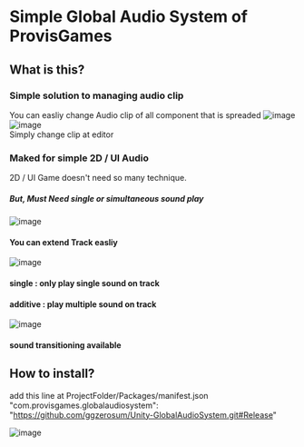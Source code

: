 # Simple Global Audio System of ProvisGames

## What is this?
### Simple solution to managing audio clip  
You can easliy change Audio clip of all component that is spreaded
![image](https://user-images.githubusercontent.com/14087406/77553904-bec8d900-6ef8-11ea-890c-375e17e1fa61.png)
![image](https://user-images.githubusercontent.com/14087406/77553852-ace73600-6ef8-11ea-808e-342f0b868a88.png)  
Simply change clip at editor


### Maked for simple 2D / UI Audio
2D / UI Game doesn't need so many technique.
##### But, Must Need single or simultaneous sound play

![image](https://user-images.githubusercontent.com/14087406/77554504-81b11680-6ef9-11ea-9162-d43d94725f8c.png)  
#### You can extend Track easliy  

![image](https://user-images.githubusercontent.com/14087406/77554531-8a095180-6ef9-11ea-8cb7-e53a57f9bd12.png)  
#### single : only play single sound on track  
#### additive : play multiple sound on track  

![image](https://user-images.githubusercontent.com/14087406/77554548-9097c900-6ef9-11ea-9fc5-8e0247dd4b53.png)  
#### sound transitioning available

## How to install?
add this line at ProjectFolder/Packages/manifest.json  
"com.provisgames.globalaudiosystem": "https://github.com/ggzerosum/Unity-GlobalAudioSystem.git#Release"

![image](https://user-images.githubusercontent.com/14087406/77725672-6baa6f80-7039-11ea-897a-8362bf7ded26.png)
